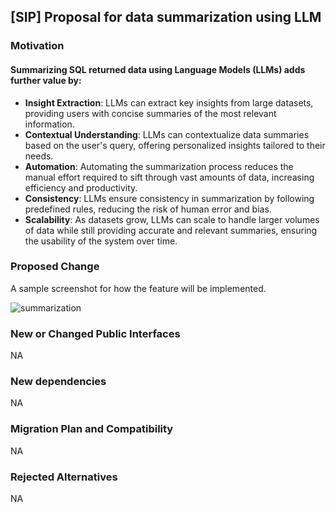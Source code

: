 ## [SIP] Proposal for data summarization using LLM 

### Motivation

#### Summarizing SQL returned data using Language Models (LLMs) adds further value by:

- **Insight Extraction**: LLMs can extract key insights from large datasets, providing users with concise summaries of the most relevant information.
- **Contextual Understanding**: LLMs can contextualize data summaries based on the user's query, offering personalized insights tailored to their needs.
- **Automation**: Automating the summarization process reduces the manual effort required to sift through vast amounts of data, increasing efficiency and productivity.
- **Consistency**: LLMs ensure consistency in summarization by following predefined rules, reducing the risk of human error and bias.
- **Scalability**: As datasets grow, LLMs can scale to handle larger volumes of data while still providing accurate and relevant summaries, ensuring the usability of the system over time.

### Proposed Change

A sample screenshot for how the feature will be implemented.

![summarization](https://github.com/ved-kashyap-samsung/superset/assets/34643160/516bc809-17c6-4e31-b08f-8c2c2c911160)

### New or Changed Public Interfaces

NA

### New dependencies

NA

### Migration Plan and Compatibility

NA

### Rejected Alternatives

NA
